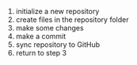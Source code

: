 
1. initialize a new repository
2. create files in the repository folder
3. make some changes
4. make a commit
5. sync repository to GitHub
6. return to step 3
